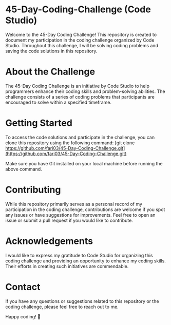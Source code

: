 # 45-Day-Coding-Challenge (Code Studio)
Welcome to the 45-Day Coding Challenge! This repository is created to document my participation in the coding challenge organized by Code Studio. Throughout this challenge, I will be solving coding problems and saving the code solutions in this repository.

# About the Challenge
The 45-Day Coding Challenge is an initiative by Code Studio to help programmers enhance their coding skills and problem-solving abilities. The challenge consists of a series of coding problems that participants are encouraged to solve within a specified timeframe.

# Getting Started
To access the code solutions and participate in the challenge, you can clone this repository using the following command:
[git clone https://github.com/fari03/45-Day-Coding-Challenge.git](https://github.com/fari03/45-Day-Coding-Challenge.git)

Make sure you have Git installed on your local machine before running the above command.

# Contributing
While this repository primarily serves as a personal record of my participation in the coding challenge, contributions are welcome if you spot any issues or have suggestions for improvements. Feel free to open an issue or submit a pull request if you would like to contribute.

# Acknowledgements
I would like to express my gratitude to Code Studio for organizing this coding challenge and providing an opportunity to enhance my coding skills. Their efforts in creating such initiatives are commendable.

# Contact
If you have any questions or suggestions related to this repository or the coding challenge, please feel free to reach out to me.

Happy coding! 🚀
